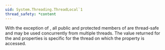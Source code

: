 ```yaml
---
uid: System.Threading.ThreadLocal`1
thread_safety: *content
---
```


With the exception of <xref href="System.Threading.ThreadLocal`1.Dispose"></xref>, all public and protected members of <xref href="System.Threading.ThreadLocal`1"></xref> are thread-safe and may be used concurrently from multiple threads. The value returned for the <xref href="System.Threading.ThreadLocal`1.Value"></xref> and <xref href="System.Threading.ThreadLocal`1.IsValueCreated"></xref> properties is specific for the thread on which the property is accessed.


